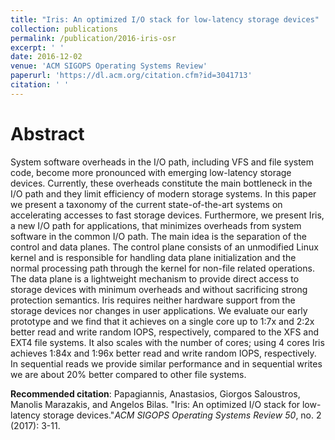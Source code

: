 ```yaml
---
title: "Iris: An optimized I/O stack for low-latency storage devices"
collection: publications
permalink: /publication/2016-iris-osr
excerpt: ' '
date: 2016-12-02
venue: 'ACM SIGOPS Operating Systems Review'
paperurl: 'https://dl.acm.org/citation.cfm?id=3041713'
citation: ' '
---
```

Abstract
====
System software overheads in the I/O path, including VFS and file system code, become more pronounced with emerging low-latency storage devices. Currently, these overheads constitute the main bottleneck in the I/O path and they limit efficiency of modern storage systems. In this paper we present a taxonomy of the current state-of-the-art systems on accelerating accesses to fast storage devices. Furthermore, we present Iris, a new I/O path for applications, that minimizes overheads from system software in the common I/O path. The main idea is the separation of the control and data planes. The control plane consists of an unmodified Linux kernel and is responsible for handling data plane initialization and the normal processing path through the kernel for non-file related operations. The data plane is a lightweight mechanism to provide direct access to storage devices with minimum overheads and without sacrificing strong protection semantics. Iris requires neither hardware support from the storage devices nor changes in user applications. We evaluate our early prototype and we find that it achieves on a single core up to 1:7x and 2:2x better read and write random IOPS, respectively, compared to the XFS and EXT4 file systems. It also scales with the number of cores; using 4 cores Iris achieves 1:84x and 1:96x better read and write random IOPS, respectively. In sequential reads we provide similar performance and in sequential writes we are about 20% better compared to other file systems.

**Recommended citation**: Papagiannis, Anastasios, Giorgos Saloustros, Manolis Marazakis, and Angelos Bilas. "Iris: An optimized I/O stack for low-latency storage devices."<i>ACM SIGOPS Operating Systems Review 50</i>, no. 2 (2017): 3-11.
